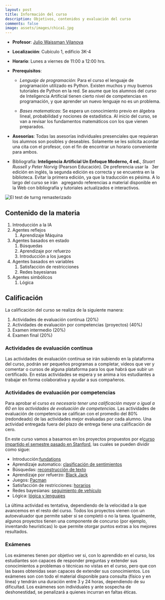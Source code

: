 ```yaml
---
layout: post 
title: Información del curso
description: Objetivos, contenidos y evaluación del curso
comments: false
image: assets/images/chica1.jpg
---
```


- **Profesor**: [Julio Waissman Vilanova](http://mat.uson.mx/~juliowaissman/)

- **Localización**: Cubículo 1, edificio 3K-4

- **Horario**: Lunes a viernes de 11:00 a 12:00 hrs.

- **Prerequisitos**: 
  
  - *Lenguaje de programación*: Para el curso el lenguaje de programación utilizado es Python.
    Existen muchos y muy buenos tutoriales de Python en la red.
    Se asume que los alumnos del curso de Inteligencia Artificial tienen cierto
    nivel de competencias en programación, y que aprender un nuevo lenguaje
    no es un problema.

  - *Bases matematicas*: Se espera un conocimiento previo en álgebra lineal, probabilidad y nociones de estadística.
    Al inicio del curso, se van a revisar los fundamentos matemáticos con los que vienen preparados.

- **Asesorías**: Todas las asesorías individuales presenciales que requieran los
   alumnos son posibles y deseables. Solamente se les solicita acordar una cita con el
   profesor, con el fin de encontrar un horario conveniente para ambos.

- Bibliografía: **Inteligencia Artificial Un Enfoque Moderno, 4 ed.**,
   *Stuart Russell y Peter Norvig* (Pearson Educación). De preferencia usar la
   3er edición en inglés, la segunda edición es correcta y se encuentra en la biblioteca.
   Evitar la primera edición, ya que la traducción es pésima. A lo largo del curso se irán
   agregando referencias a material disponible en la Web con bibliografía y tutoriales
   actualizados e interactivos.

![El test de turng remasterizado](https://imgs.xkcd.com/comics/turing_test.png "xkcd")

## Contenido de la materia

1. Introducción a la IA 
2. Agentes reflejos
   1. Aprendizaje Máquina
3. Agentes basados en estado
   1. Búsquedas
   2. Aprendizaje por refuerzo 
   3. Introducción a los juegos
4. Agentes basados en variables 
   1. Satisfacción de restricciones
   2. Redes bayesianas
5. Agentes simbólicos
   1. Lógica
   

## Calificación

La calificación del curso se realiza de la siguiente manera:

1. Actividades de evaluación continua (20%)
2. Actividades de evaluación por competencias (proyectos) (40%)
3. Examen intermedio (20%)
4. Examen final (20%)

### Actividades de evaluación continua

Las actividades de evaluación continua se irán subiendo en la plataforma del curso, podrán ser pequeños programas a completar, videos que ver y comentar o cursos de alguna plataforma para los que habrá que subir un certificado. En estas actividades se espera y se anima a los estudiantes a trabajar en forma colaborativa y ayudar a sus compañeros.

### Actividades de evaluación por competencias

Para aprobar el curso *es necesario tener una calificación mayor o igual a 60 en las actividades de evaluación de competencias*.
Las actividades de evaluación de competencia se califican con el promedio del 80% (redondeado) de las actividades
mejor evaluadas por cada alumno. Una actividad entregada fuera del plazo de entrega tiene una calificación de cero.

En este curso vamos a basarnos en los proyectos propuestos por el[curso impartido el semestre pasado en Stanford](https://stanford-cs221.github.io/autumn2021/#coursework), las cuales se pueden dividir como sigue:

- Introducción:[fundations](https://stanford-cs221.github.io/autumn2021/assignments/foundations/index.html)
- Aprendizaje automatico: [clasificación de sentimientos](https://stanford-cs221.github.io/autumn2021/assignments/sentiment/index.html)
- Búsquedas: [reconstrucción de texto](https://stanford-cs221.github.io/autumn2021/assignments/reconstruct/index.html)
- Aprendizaje por refuerzo: [Black Jack](https://stanford-cs221.github.io/autumn2021/assignments/blackjack/index.html)
- Juegos: [Pacman](https://stanford-cs221.github.io/autumn2021/assignments/pacman/index.html)
- Satisfacción de restricciones: [horarios](https://stanford-cs221.github.io/autumn2021/assignments/scheduling/index.html)
- Redes bayesianas: [seguimiento de vehículo](https://stanford-cs221.github.io/autumn2021/assignments/car/index.html)
- Lógica: [lógica y lenguajes](https://stanford-cs221.github.io/autumn2021/assignments/logic/index.html)   

La última actividad es tentativa, dependiendo de la velocidad a la que avancemos en el resto del curso. Todos los proyectos vienen con un autoevaluador que permite saber si se completó o no la tarea. Igualmente, algunos proyectos tienen una componente de concurso (por ejemplo, inventando heurísticas) lo que permite otorgar puntos extras a los mejores resultados.

### Exámenes

Los exámenes tienen por objetivo ver si, con lo aprendido en el curso, los estudiantes son capaces de responder preguntas y extender sus conocimientos a problemas o técnicas no vistas en el curso, pero que con las bases obtenidas sean capaces de extender sus conocimientos. Los exámenes son con todo el material disponible para consulta (físico y en línea) y tendrán una duración entre 3 y 24 horas, dependiendo de su dificultad. Los exámenes son individuales y ante sospecha de deshonestidad, se penalizará a quienes incurran en faltas éticas.